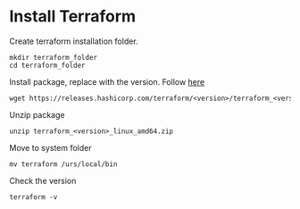 # Install Terraform
Create terraform installation folder.
```
mkdir terraform_folder
cd terraform_folder
```

Install package, replace with the version. Follow [here](https://developer.hashicorp.com/terraform/install)
```
wget https://releases.hashicorp.com/terraform/<version>/terraform_<version>_linux_amd64.zip
```

Unzip package
```
unzip terraform_<version>_linux_amd64.zip
```

Move to system folder
```
mv terraform /urs/local/bin
```

Check the version
```
terraform -v
```
